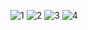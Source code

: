 ![1](https://i.imgur.com/YlAxKDd.png)
![2](https://i.imgur.com/Ia68aqt.png)
![3](https://i.imgur.com/fsw2j9U.png)
![4](https://i.imgur.com/1YEICGO.png)
